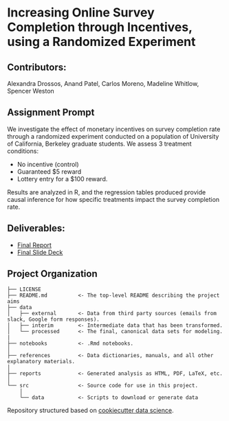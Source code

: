 # Increasing Online Survey Completion through Incentives, using a Randomized Experiment 

## Contributors: 
Alexandra Drossos, Anand Patel, Carlos Moreno, Madeline Whitlow, Spencer Weston

## Assignment Prompt
We investigate the effect of monetary incentives on survey completion rate through a randomized experiment conducted on a population of University of California, Berkeley graduate students. We assess 3 treatment conditions: 
- No incentive (control)
- Guaranteed $5 reward
- Lottery entry for a $100 reward.

Results are analyzed in R, and the regression tables produced provide causal inference for how specific treatments impact the survey completion rate.

## Deliverables: 
- [Final Report](https://github.com/Anand-Patel-95/Survey-Incentives-Causal-Inference-public/blob/main/reports/W241_Final_Paper.pdf)
- [Final Slide Deck](https://github.com/Anand-Patel-95/Survey-Incentives-Causal-Inference-public/blob/main/reports/W241_Final_Slides.pdf)

## Project Organization

    ├── LICENSE
    ├── README.md          <- The top-level README describing the project aims
    ├── data
    │   ├── external       <- Data from third party sources (emails from slack, Google form responses).
    │   ├── interim        <- Intermediate data that has been transformed.
    │   └── processed      <- The final, canonical data sets for modeling.
    |
    ├── notebooks          <- .Rmd notebooks. 
    │
    ├── references         <- Data dictionaries, manuals, and all other explanatory materials.
    │
    ├── reports            <- Generated analysis as HTML, PDF, LaTeX, etc.
    │
    └── src                <- Source code for use in this project.
        │
        └── data           <- Scripts to download or generate data


Repository structured based on [cookiecutter data science](https://drivendata.github.io/cookiecutter-data-science).
